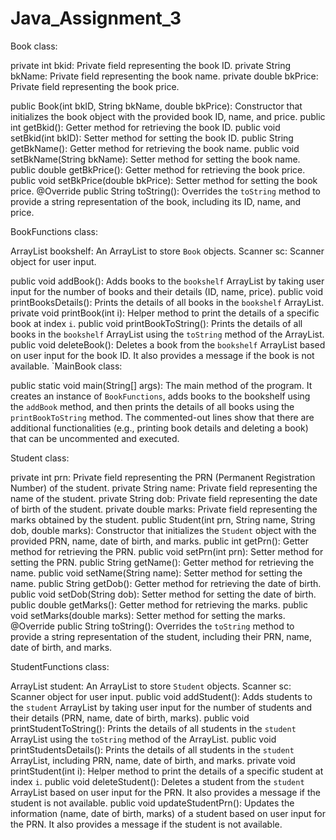 # Java_Assignment_3

Book class:

private int bkid: Private field representing the book ID.
private String bkName: Private field representing the book name.
private double bkPrice: Private field representing the book price.

public Book(int bkID, String bkName, double bkPrice): Constructor that initializes the book object with the provided book ID, name, and price.
public int getBkid(): Getter method for retrieving the book ID.
public void setBkid(int bkID): Setter method for setting the book ID.
public String getBkName(): Getter method for retrieving the book name.
public void setBkName(String bkName): Setter method for setting the book name.
public double getBkPrice(): Getter method for retrieving the book price.
public void setBkPrice(double bkPrice): Setter method for setting the book price.
@Override public String toString(): Overrides the `toString` method to provide a string representation of the book, including its ID, name, and price.

BookFunctions class:

ArrayList<Book> bookshelf: An ArrayList to store `Book` objects.
Scanner sc: Scanner object for user input.

public void addBook(): Adds books to the `bookshelf` ArrayList by taking user input for the number of books and their details (ID, name, price).
public void printBooksDetails(): Prints the details of all books in the `bookshelf` ArrayList.
private void printBook(int i): Helper method to print the details of a specific book at index `i`.
public void printBookToString(): Prints the details of all books in the `bookshelf` ArrayList using the `toString` method of the ArrayList.
public void deleteBook(): Deletes a book from the `bookshelf` ArrayList based on user input for the book ID. It also provides a message if the book is not available.
`MainBook class:

public static void main(String[] args): The main method of the program. It creates an instance of `BookFunctions`, adds books to the bookshelf using the `addBook` method, and then prints the details of all books using the `printBookToString` method. The commented-out lines show that there are additional functionalities (e.g., printing book details and deleting a book) that can be uncommented and executed.

Student class:

private int prn: Private field representing the PRN (Permanent Registration Number) of the student.
private String name: Private field representing the name of the student.
private String dob: Private field representing the date of birth of the student.
private double marks: Private field representing the marks obtained by the student.
public Student(int prn, String name, String dob, double marks): Constructor that initializes the `Student` object with the provided PRN, name, date of birth, and marks.
public int getPrn(): Getter method for retrieving the PRN.
public void setPrn(int prn): Setter method for setting the PRN.
public String getName(): Getter method for retrieving the name.
public void setName(String name): Setter method for setting the name.
public String getDob(): Getter method for retrieving the date of birth.
public void setDob(String dob): Setter method for setting the date of birth.
public double getMarks(): Getter method for retrieving the marks.
public void setMarks(double marks): Setter method for setting the marks.
@Override public String toString(): Overrides the `toString` method to provide a string representation of the student, including their PRN, name, date of birth, and marks.

StudentFunctions class:

ArrayList<Student> student: An ArrayList to store `Student` objects.
Scanner sc: Scanner object for user input.
public void addStudent(): Adds students to the `student` ArrayList by taking user input for the number of students and their details (PRN, name, date of birth, marks).
public void printStudentToString(): Prints the details of all students in the `student` ArrayList using the `toString` method of the ArrayList.
public void printStudentsDetails(): Prints the details of all students in the `student` ArrayList, including PRN, name, date of birth, and marks.
private void printStudent(int i): Helper method to print the details of a specific student at index `i`.
public void deleteStudent(): Deletes a student from the `student` ArrayList based on user input for the PRN. It also provides a message if the student is not available.
public void updateStudentPrn(): Updates the information (name, date of birth, marks) of a student based on user input for the PRN. It also provides a message if the student is not available.

